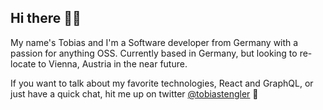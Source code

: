 ## Hi there 👋🏻

My name's Tobias and I'm a Software developer from Germany with a passion for anything OSS. Currently based in Germany, but looking to re-locate to Vienna, Austria in the near future.

If you want to talk about my favorite technologies, React and GraphQL, or just have a quick chat, hit me up on twitter [@tobiastengler](https://twitter.com/tobiastengler) 🚀
